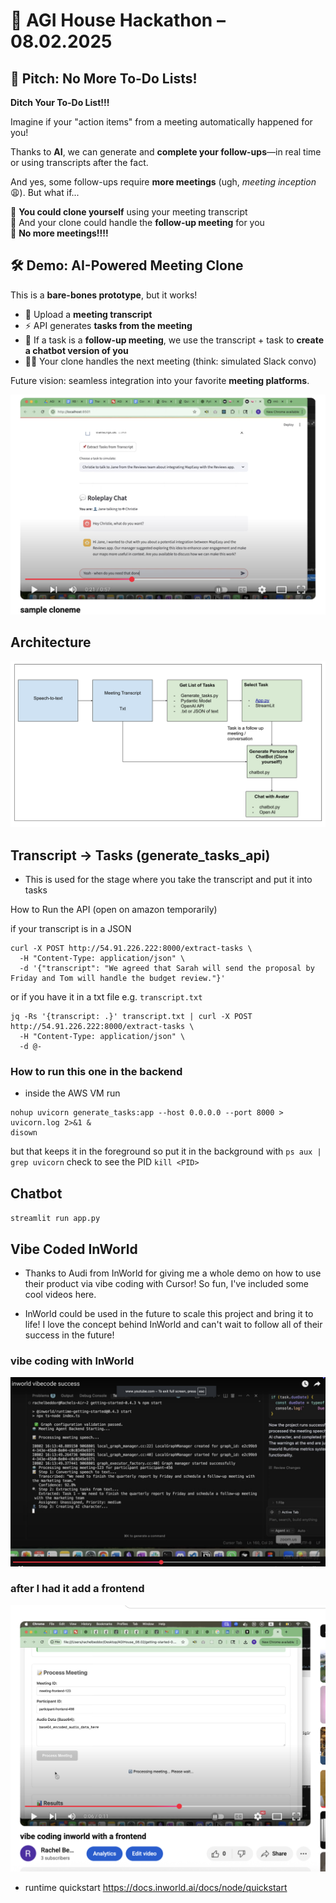 # 🧠 AGI House Hackathon – 08.02.2025

## 🚀 Pitch: No More To-Do Lists!

**Ditch Your To-Do List!!!** 

Imagine if your "action items" from a meeting automatically happened for you!

Thanks to **AI**, we can generate and **complete your follow-ups**—in real time or using transcripts after the fact.

And yes, some follow-ups require **more meetings** (ugh, *meeting inception* 😩). But what if...

🤖 **You could clone yourself** using your meeting transcript  
💬 And your clone could handle the **follow-up meeting** for you  
🎉 **No more meetings!!!!**

## 🛠️ Demo: AI-Powered Meeting Clone

This is a **bare-bones prototype**, but it works!

- 📄 Upload a **meeting transcript**
- ⚡ API generates **tasks from the meeting**
- 👥 If a task is a **follow-up meeting**, we use the transcript + task to **create a chatbot version of you**
- 🧑‍💼 Your clone handles the next meeting (think: simulated Slack convo)

Future vision: seamless integration into your favorite **meeting platforms**.

[![▶️ Watch the demo](img/sample_image.png)](https://www.youtube.com/watch?v=9crb3mSyFv8)



## Architecture

[![▶️ Watch the demo](img/Diagram.png)](https://docs.google.com/drawings/d/1Ky5M7jLHlnTaymkUq50rNUKajuXyqPTLvEGs45hiuuo/edits)




## Transcript -> Tasks (generate_tasks_api)

- This is used for the stage where you take the transcript and put it into tasks

How to Run the API (open on amazon temporarily)

if your transcript is in a JSON

```
curl -X POST http://54.91.226.222:8000/extract-tasks \
  -H "Content-Type: application/json" \
  -d '{"transcript": "We agreed that Sarah will send the proposal by Friday and Tom will handle the budget review."}'
```

or if you have it in a txt file e.g. `transcript.txt`

```
jq -Rs '{transcript: .}' transcript.txt | curl -X POST http://54.91.226.222:8000/extract-tasks \
  -H "Content-Type: application/json" \
  -d @-
``` 

### How to run this one in the backend
- inside the AWS VM run 

```
nohup uvicorn generate_tasks:app --host 0.0.0.0 --port 8000 > uvicorn.log 2>&1 &
disown
```
but that keeps it in the foreground so put it in the background with
`ps aux | grep uvicorn` check to see the PID
`kill <PID>`


## Chatbot

`streamlit run app.py`


 ## Vibe Coded InWorld

 - Thanks to Audi from InWorld for giving me a whole demo on how to use their product via vibe coding with Cursor! So fun, I've included some cool videos here. 

- InWorld could be used in the future to scale this project and bring it to life! I love the concept behind InWorld and can't wait to follow all of their success in the future! 


### vibe coding with InWorld
[![](img/vibecode_cursor_image.png)](
https://youtu.be/ln39A0MHB5I)


### after I had it add a frontend 
[![](img/vibecode_cursor_frontend_addon.png)](
https://www.youtube.com/watch?v=Bg6pdtxNZ98)


 - runtime quickstart https://docs.inworld.ai/docs/node/quickstart

